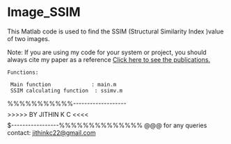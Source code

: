 # Image_SSIM

This Matlab code is used to find the SSIM (Structural Similarity Index )value of two images.

Note: If you are using my code for your system or project, you should always cite my paper as a reference
 <a href ="https://docs.google.com/document/d/1AbCxFoUhdOCppM8novgCdOv0F9mqYe7HlBU7yX7Svx0/edit?usp=sharing">Click here to see the publications.</a>

    Functions:
  
     Main function             : main.m
     SSIM calculating function  : ssimv.m
 
 
 %%%%%%%%%%%-------------------$$$$$$$$>>>>> BY JITHIN K C <<<<$$$$$$$$$-----------------%%%%%%%%%%%%%% @@@ 
 for any queries contact: jithinkc22@gmail.com
